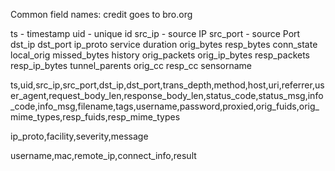 Common field names: credit goes to bro.org

ts - timestamp
uid - unique id
src_ip - source IP
src_port - source Port
dst_ip
dst_port
ip_proto
service
duration
orig_bytes
resp_bytes
conn_state
local_orig
missed_bytes
history
orig_packets
orig_ip_bytes
resp_packets
resp_ip_bytes
tunnel_parents
orig_cc
resp_cc
sensorname

ts,uid,src_ip,src_port,dst_ip,dst_port,trans_depth,method,host,uri,referrer,user_agent,request_body_len,response_body_len,status_code,status_msg,info_code,info_msg,filename,tags,username,password,proxied,orig_fuids,orig_mime_types,resp_fuids,resp_mime_types

ip_proto,facility,severity,message

username,mac,remote_ip,connect_info,result
